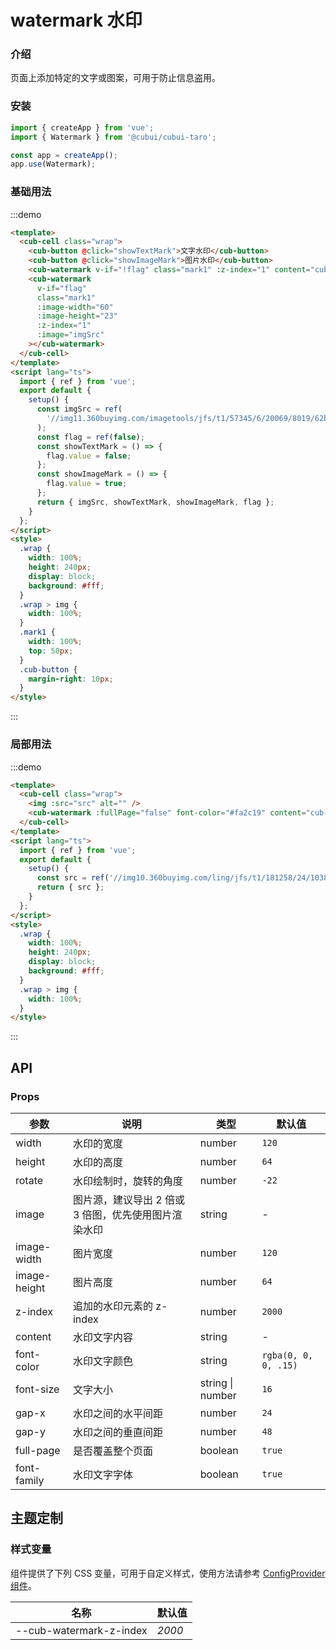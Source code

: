 # watermark 水印

### 介绍

页面上添加特定的文字或图案，可用于防止信息盗用。

### 安装

```javascript
import { createApp } from 'vue';
import { Watermark } from '@cubui/cubui-taro';

const app = createApp();
app.use(Watermark);
```

### 基础用法

:::demo

```html
<template>
  <cub-cell class="wrap">
    <cub-button @click="showTextMark">文字水印</cub-button>
    <cub-button @click="showImageMark">图片水印</cub-button>
    <cub-watermark v-if="!flag" class="mark1" :z-index="1" content="cub-ui-water-mark"></cub-watermark>
    <cub-watermark
      v-if="flag"
      class="mark1"
      :image-width="60"
      :image-height="23"
      :z-index="1"
      :image="imgSrc"
    ></cub-watermark>
  </cub-cell>
</template>
<script lang="ts">
  import { ref } from 'vue';
  export default {
    setup() {
      const imgSrc = ref(
        '//img11.360buyimg.com/imagetools/jfs/t1/57345/6/20069/8019/62b995cdEd96fef03/51d3302dfeccd1d2.png'
      );
      const flag = ref(false);
      const showTextMark = () => {
        flag.value = false;
      };
      const showImageMark = () => {
        flag.value = true;
      };
      return { imgSrc, showTextMark, showImageMark, flag };
    }
  };
</script>
<style>
  .wrap {
    width: 100%;
    height: 240px;
    display: block;
    background: #fff;
  }
  .wrap > img {
    width: 100%;
  }
  .mark1 {
    width: 100%;
    top: 50px;
  }
  .cub-button {
    margin-right: 10px;
  }
</style>
```

:::

### 局部用法

:::demo

```html
<template>
  <cub-cell class="wrap">
    <img :src="src" alt="" />
    <cub-watermark :fullPage="false" font-color="#fa2c19" content="cub-ui"></cub-watermark>
  </cub-cell>
</template>
<script lang="ts">
  import { ref } from 'vue';
  export default {
    setup() {
      const src = ref('//img10.360buyimg.com/ling/jfs/t1/181258/24/10385/53029/60d04978Ef21f2d42/92baeb21f907cd24.jpg');
      return { src };
    }
  };
</script>
<style>
  .wrap {
    width: 100%;
    height: 240px;
    display: block;
    background: #fff;
  }
  .wrap > img {
    width: 100%;
  }
</style>
```

:::

## API

### Props

| 参数         | 说明                                                 | 类型             | 默认值               |
| ------------ | ---------------------------------------------------- | ---------------- | -------------------- |
| width        | 水印的宽度                                           | number           | `120`                |
| height       | 水印的高度                                           | number           | `64`                 |
| rotate       | 水印绘制时，旋转的角度                               | number           | `-22`                |
| image        | 图片源，建议导出 2 倍或 3 倍图，优先使用图片渲染水印 | string           | -                    |
| image-width  | 图片宽度                                             | number           | `120`                |
| image-height | 图片高度                                             | number           | `64`                 |
| z-index      | 追加的水印元素的 z-index                             | number           | `2000`               |
| content      | 水印文字内容                                         | string           | -                    |
| font-color   | 水印文字颜色                                         | string           | `rgba(0, 0, 0, .15)` |
| font-size    | 文字大小                                             | string \| number | `16`                 |
| gap-x        | 水印之间的水平间距                                   | number           | `24`                 |
| gap-y        | 水印之间的垂直间距                                   | number           | `48`                 |
| full-page    | 是否覆盖整个页面                                     | boolean          | `true`               |
| font-family  | 水印文字字体                                         | boolean          | `true`               |

## 主题定制

### 样式变量

组件提供了下列 CSS 变量，可用于自定义样式，使用方法请参考 [ConfigProvider 组件](#/zh-CN/component/configprovider)。

| 名称                    | 默认值 |
| ----------------------- | ------ |
| --cub-watermark-z-index | _2000_ |
